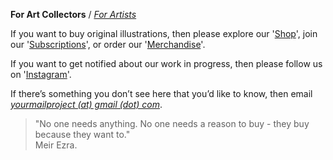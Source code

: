 **For Art Collectors** / [_For Artists_](https://kvshvlin.github.io/yourmailproject/forartists.html)

If you want to buy original illustrations, then please explore our '<a href="https://www.gumroad.com/yourmailproject" target="_blank">Shop</a>', join our '<a href="https://kvshvlin.github.io/yourmailproject/subscribe.html">Subscriptions</a>', or order our '<a href="https://www.society6.com/gabeminimal" target="_blank">Merchandise</a>'.

If you want to get notified about our work in progress, then please follow us on '<a href="https://www.instagram.com/yourmailproject" target="_blank">Instagram</a>'.

If there’s something you don’t see here that you’d like to know, then email  
[_yourmailproject (at) gmail (dot) com_](mailto:yourmailproject@gmail.com).

> "No one needs anything. No one needs a reason to buy - they buy because they want to."  
> Meir Ezra.
